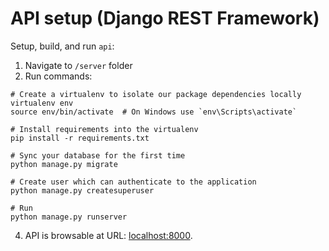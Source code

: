 # API setup (Django REST Framework)

Setup, build, and run `api`:
1. Navigate to `/server` folder
2. Run commands: 

```console
# Create a virtualenv to isolate our package dependencies locally
virtualenv env
source env/bin/activate  # On Windows use `env\Scripts\activate`

# Install requirements into the virtualenv
pip install -r requirements.txt

# Sync your database for the first time
python manage.py migrate

# Create user which can authenticate to the application
python manage.py createsuperuser

# Run
python manage.py runserver
```
4. API is browsable at URL: [localhost:8000](localhost:8000).
